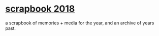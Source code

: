 # [scrapbook 2018](https://kellyluo25.github.io/scrapbook/)
a scrapbook of memories + media for the year, and an archive of years past. 
